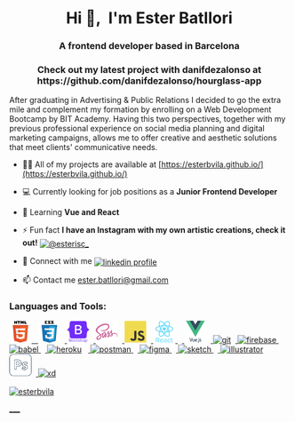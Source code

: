 <h1 align="center">Hi 👋,&nbsp;&nbsp;I'm Ester Batllori</h1>
<h3 align="center">A frontend developer based in Barcelona</h3>

<h3 align="center">Check out my latest project with danifdezalonso at https://github.com/danifdezalonso/hourglass-app </h3>

<p align="left">After graduating in Advertising & Public Relations I decided to go the extra mile and complement my formation by enrolling on a Web Development Bootcamp by BIT Academy. Having this two perspectives, together with my previous professional experience on social media planning and digital marketing campaigns, allows me to offer creative and aesthetic solutions that meet clients' communicative needs.</p> 

- 👨‍💻 All of my projects are available at [https://esterbvila.github.io/](https://esterbvila.github.io/)

- 💻 Currently looking for job positions as a **Junior Frontend Developer**

- 🌱 Learning **Vue and React**

- ⚡ Fun fact **I have an Instagram with my own artistic creations, check it out!** <a href="https://www.instagram.com/esterisc_/" target="blank"><img align="center" src="https://cdn.jsdelivr.net/npm/simple-icons@3.0.1/icons/instagram.svg" alt="@esterisc_" height="25" width="35" /></a>


- 🤝 Connect with me&nbsp;<a href="https://www.linkedin.com/in/esterbatllori/" target="blank"><img align="center" src="https://cdn.jsdelivr.net/npm/simple-icons@3.0.1/icons/linkedin.svg" alt="linkedin profile" height="25" width="35" /></a>

- 📫 Contact me ester.batllori@gmail.com

<h3 align="left">Languages and Tools:</h3>

<p align="left"> 
  
<a href="https://www.w3.org/html/" target="_blank"> <img src="https://raw.githubusercontent.com/devicons/devicon/master/icons/html5/html5-original-wordmark.svg" alt="html5" width="40" height="40"/>&nbsp;&nbsp; </a><a href="https://www.w3schools.com/css/" target="_blank"> <img src="https://raw.githubusercontent.com/devicons/devicon/master/icons/css3/css3-original-wordmark.svg" alt="css3" width="40" height="40"/></a>&nbsp;&nbsp;<a href="https://getbootstrap.com" target="_blank"> <img src="https://raw.githubusercontent.com/devicons/devicon/master/icons/bootstrap/bootstrap-plain-wordmark.svg" alt="bootstrap" width="40" height="40"/></a>&nbsp;&nbsp;<a href="https://sass-lang.com" target="_blank"> <img src="https://raw.githubusercontent.com/devicons/devicon/master/icons/sass/sass-original.svg" alt="sass" width="40" height="40"/></a>&nbsp;&nbsp;<a href="https://developer.mozilla.org/en-US/docs/Web/JavaScript" target="_blank"> <img src="https://raw.githubusercontent.com/devicons/devicon/master/icons/javascript/javascript-original.svg" alt="javascript" width="40" height="40"/></a>&nbsp;&nbsp;<a href="https://reactjs.org/" target="_blank"> <img src="https://raw.githubusercontent.com/devicons/devicon/master/icons/react/react-original-wordmark.svg" alt="react" width="40" height="40"/> </a>&nbsp;&nbsp;<a href="https://vuejs.org/" target="_blank"> <img src="https://raw.githubusercontent.com/devicons/devicon/master/icons/vuejs/vuejs-original-wordmark.svg" alt="vuejs" width="40" height="40"/></a>&nbsp;&nbsp;<a href="https://git-scm.com/" target="_blank"> <img src="https://www.vectorlogo.zone/logos/git-scm/git-scm-icon.svg" alt="git" width="40" height="40"/></a>&nbsp;&nbsp;<a href="https://firebase.google.com/" target="_blank"> <img src="https://www.vectorlogo.zone/logos/firebase/firebase-icon.svg" alt="firebase" width="40" height="40"/> </a>&nbsp;&nbsp;<a href="https://babeljs.io/" target="_blank"> <img src="https://www.vectorlogo.zone/logos/babeljs/babeljs-icon.svg" alt="babel" width="40" height="40"/> </a> &nbsp;&nbsp;<a href="https://heroku.com" target="_blank"> <img src="https://www.vectorlogo.zone/logos/heroku/heroku-icon.svg" alt="heroku" width="40" height="40"/></a> &nbsp;&nbsp;<a href="https://postman.com" target="_blank"> <img src="https://www.vectorlogo.zone/logos/getpostman/getpostman-icon.svg" alt="postman" width="40" height="40"/> </a>&nbsp;&nbsp;<a href="https://www.figma.com/" target="_blank"> <img src="https://www.vectorlogo.zone/logos/figma/figma-icon.svg" alt="figma" width="40" height="40"/> </a>&nbsp;&nbsp;<a href="https://www.sketch.com/" target="_blank"> <img src="https://www.vectorlogo.zone/logos/sketchapp/sketchapp-icon.svg" alt="sketch" width="40" height="40"/> </a>&nbsp;&nbsp;<a href="https://www.adobe.com/in/products/illustrator.html" target="_blank"> <img src="https://www.vectorlogo.zone/logos/adobe_illustrator/adobe_illustrator-icon.svg" alt="illustrator" width="40" height="40"/></a>&nbsp;&nbsp;<a href="https://www.photoshop.com/en" target="_blank"> <img src="https://raw.githubusercontent.com/devicons/devicon/master/icons/photoshop/photoshop-line.svg" alt="photoshop" width="40" height="40"/></a>&nbsp;&nbsp;<a href="https://www.adobe.com/products/xd.html" target="_blank"> <img src="https://cdn.worldvectorlogo.com/logos/adobe-xd.svg" alt="xd" width="40" height="40"/></p>

<p><img align="center" src="https://github-readme-stats.vercel.app/api/top-langs?username=esterbvila&show_icons=true&locale=en&layout=compact" alt="esterbvila" /></p>
___



